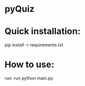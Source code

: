 # pyQuiz

# Quick installation:

 pip install -r requirements.txt
 
# How to use:

run: run python main.py

